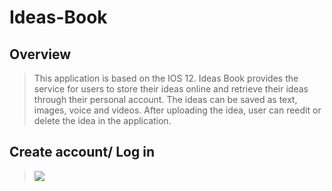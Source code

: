 # Ideas-Book
## Overview
>This application is based on the IOS 12. Ideas Book provides the service for users to store their ideas online and retrieve their ideas through their personal account. The ideas can be saved as text, images, voice and videos. After uploading the idea, user can reedit or delete the idea in the application. 
## Create account/ Log in
>![](https://github.com/AllenHeee/Ideas-Book/raw/master/Login.PNG)
